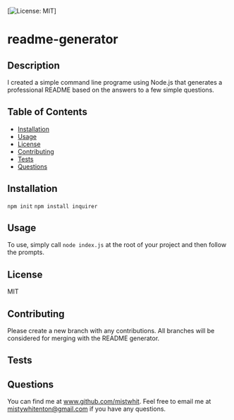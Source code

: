 [![License: MIT](https://img.shields.io/github/license/<mistwhit>/<readme-generator>)]
# readme-generator

## Description
I created a simple command line programe using Node.js that generates a professional README based on the answers to a few simple questions.

## Table of Contents
- [Installation](https://github.com/mistwhit/readme-generator#installation)
- [Usage](https://github.com/mistwhit/readme-generator#usage)
- [License](https://github.com/mistwhit/readme-generator#license)
- [Contributing](https://github.com/mistwhit/readme-generator#contributing)
- [Tests](https://github.com/mistwhit/readme-generator#tests)
- [Questions](https://github.com/mistwhit/readme-generator#questions)

## Installation
```npm init``` ```npm install inquirer```

## Usage
To use, simply call ```node index.js``` at the root of your project and then follow the prompts.

## License
MIT


## Contributing
Please create a new branch with any contributions. All branches will be considered for merging with the README generator.

## Tests


## Questions
You can find me at www.github.com/mistwhit. Feel free to email me at mistywhitenton@gmail.com if you have any questions.